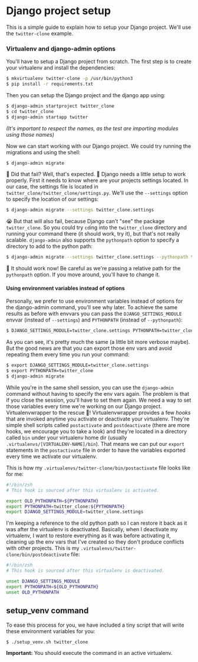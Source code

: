 # Django project setup

This is a simple guide to explain how to setup your Django project. We'll use the `twitter-clone` example.

### Virtualenv and django-admin options

You'll have to setup a Django project from scratch. The first step is to create your virtualenv and install the dependencies:

```bash
$ mkvirtualenv twitter-clone -p /usr/bin/python3
$ pip install -r requirements.txt
```

Then you can setup the Django project and the django app using:

```bash
$ django-admin startproject twitter_clone
$ cd twitter_clone
$ django-admin startapp twitter
```
_(It's important to respect the names, as the test are importing modules using those names)_

Now we can start working with our Django project. We could try running the migrations and using the shell:

```bash
$ django-admin migrate
```

😬 Did that fail? Well, that's expected. 👹 Django needs a little setup to work properly. First it needs to know where are your projects settings located. In our case, the settings file is located in `twitter_clone/twitter_clone/settings.py`. We'll use the `--settings` option to specify the location of our settings:

```bash
$ django-admin migrate --settings twitter_clone.settings
```

😭 But that will also fail, because Django can't "see" the package `twitter_clone`. So you could try `cd`ing into the `twitter_clone` directory and running your command there (it should work, try it), but that's not really scalable. `django-admin` also supports the `pythonpath` option to specify a directory to add to the python path:

```bash
$ django-admin migrate --settings twitter_clone.settings --pythonpath twitter_clone
```

🎉 It should work now! Be careful as we're passing a relative path for the `pythonpath` option. If you move around, you'll have to change it.

#### Using environment variables instead of options

Personally, we prefer to use environment variables instead of options for the django-admin command, you'll see why later. To achieve the same results as before with envvars you can pass the `DJANGO_SETTINGS_MODULE` envvar (instead of `--settings`) and `PYTHONPATH` (instead of `--pythonpath`):

```bash
$ DJANGO_SETTINGS_MODULE=twitter_clone.settings PYTHONPATH=twitter_clone django-admin migrate
```

As you can see, it's pretty much the same (a little bit more verbose maybe). But the good news are that you can export those env vars and avoid repeating them every time you run your command:

```bash
$ export DJANGO_SETTINGS_MODULE=twitter_clone.settings
$ export PYTHONPATH=twitter_clone
$ django-admin migrate
```

While you're in the same shell session, you can use the `django-admin` command without having to specify the env vars again. The problem is that if you close the session, you'll have to set them again. We need a way to set those variables every time we're working on our Django project. Virtualenvwrapper to the rescue 💪! Virtualenvwrapper provides a few _hooks_ that are invoked anytime you activate or deactivate your virtualenv. They're simple shell scripts called `postactivate` and `postdeactivate` (there are more hooks, we encourage you to take a look) and they're located in a directory called `bin` under your virtualenv home dir (usually `.virtualenvs/[VIRTUALENV-NAME]/bin`). That means we can put our `export` statements in the `postactivate` file in order to have the variables exported every time we activate our virtualenv.

This is how my `.virtualenvs/twitter-clone/bin/postactivate` file looks like for me:

```bash
#!/bin/zsh
# This hook is sourced after this virtualenv is activated.

export OLD_PYTHONPATH=${PYTHONPATH}
export PYTHONPATH=twitter_clone:${PYTHONPATH}
export DJANGO_SETTINGS_MODULE=twitter_clone.settings
```

I'm keeping a reference to the old python path so I can restore it back as it was after the virtualenv is deactivated. Basically, when I deactivate my virtualenv, I want to restore everything as it was before activating it, cleaning up the env vars that I've created so they don't produce conflicts with other projects. This is my `.virtualenvs/twitter-clone/bin/postdeactivate` file:

```bash
#!/bin/zsh
# This hook is sourced after this virtualenv is deactivated.

unset DJANGO_SETTINGS_MODULE
export PYTHONPATH=${OLD_PYTHONPATH}
unset OLD_PYTHONPATH
```

## setup_venv command

To ease this process for you, we have included a tiny script that will write these environment variables for you:

```bash
$ ./setup_venv.sh twitter_clone
```

**Important:** You should execute the command in an active virtualenv.
